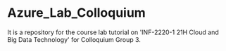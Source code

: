 # Azure_Lab_Colloquium
It is a repository for the course lab tutorial on 'INF-2220-1 21H Cloud and Big Data Technology' for Colloquium Group 3. 
